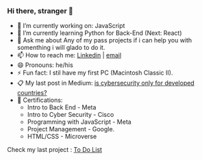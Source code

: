 ### Hi there, stranger 👋

- 🔭 I’m currently working on: JavaScript
- 🌱 I’m currently learning Python for Back-End (Next: React)
- 💬 Ask me about Any of my pass projects if i can help you with somenthing i will glado to do it.
- 📫 How to reach me: [Linkedin](https://www.linkedin.com/in/daniel-g-sierra-60472719/) | [email](mailto:assay-chill.0l@icloud.com?subject=[GitHub])
- 😄 Pronouns: he/his
- ⚡ Fun fact: I stil have my first PC (Macintosh Classic II).
- 📋 My last post in Medium: [is cybersecurity only for developed countries?](https://medium.com/@dgonzalesi285/is-cybersecurity-only-for-developed-countries-c567cd93a0ce)
- 🥇 Certifications: 
    - Intro to Back End - Meta 
    - Intro to Cyber Security - Cisco
    - Programming with JavaScript - Meta
    - Project Management - Google.
    - HTML/CSS - Microverse

Check my last project : [To Do List](https://dgonzalesi.github.io/To-Do-List-Webpack/)
